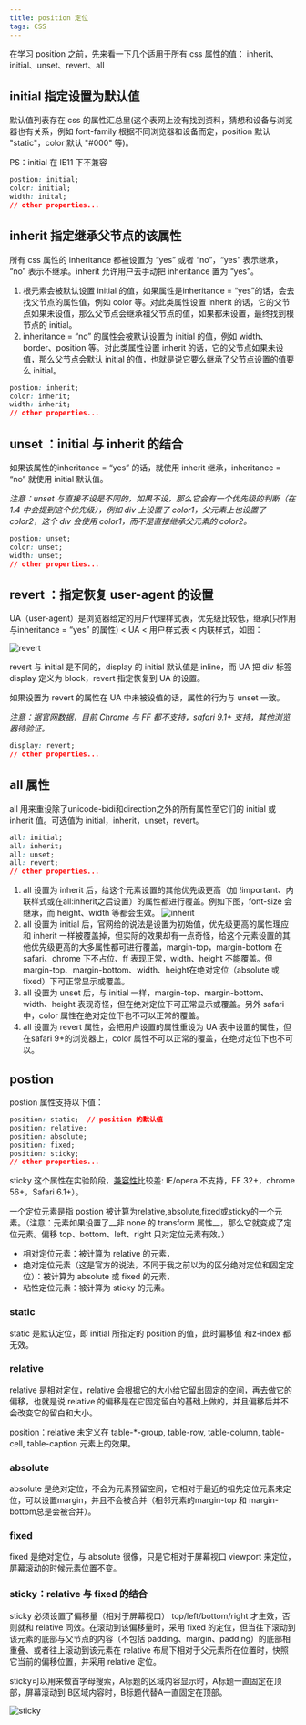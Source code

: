 ```yaml
---
title: position 定位
tags: CSS
---
```

在学习 position 之前，先来看一下几个适用于所有 css 属性的值： inherit、initial、unset、revert、all

## initial 指定设置为默认值
默认值列表存在 css 的属性汇总里(这个表网上没有找到资料，猜想和设备与浏览器也有关系，例如 font-family 根据不同浏览器和设备而定，position 默认 "static"，color 默认 "#000" 等)。

PS：initial 在 IE11 下不兼容

```css
postion: initial;
color: initial;
width: inital;
// other properties...
```

## inherit 指定继承父节点的该属性
所有 css 属性的 inheritance 都被设置为 “yes” 或者 “no”，“yes” 表示继承， “no” 表示不继承。inherit 允许用户去手动把 inheritance 置为 “yes”。

1. 根元素会被默认设置 initial 的值，如果属性是inheritance = “yes”的话，会去找父节点的属性值，例如 color 等。对此类属性设置 inherit 的话，它的父节点如果未设值，那么父节点会继承祖父节点的值，如果都未设置，最终找到根节点的 initial。
2. inheritance = “no” 的属性会被默认设置为 initial 的值，例如 width、border、position 等。对此类属性设置 inherit 的话，它的父节点如果未设值，那么父节点会默认 initial 的值，也就是说它要么继承了父节点设置的值要么 initial。

```css
postion: inherit;
color: inherit;
width: inherit;
// other properties...
```

## unset ：initial 与 inherit 的结合
如果该属性的inheritance = “yes” 的话，就使用 inherit 继承，inheritance = “no” 就使用 initial 默认值。

*注意：unset 与直接不设是不同的，如果不设，那么它会有一个优先级的判断（在 1.4 中会提到这个优先级），例如 div 上设置了 color1，父元素上也设置了 color2，这个 div 会使用 color1，而不是直接继承父元素的 color2。*

```css
postion: unset;
color: unset;
width: unset;
// other properties...
```

## revert ：指定恢复 user-agent 的设置
UA（user-agent）是浏览器给定的用户代理样式表，优先级比较低，继承(只作用与inheritance = “yes” 的属性) < UA < 用户样式表 < 内联样式，如图：

![revert](/images/css-revert.png)

revert 与 initial 是不同的，display 的 initial 默认值是 inline，而 UA 把 div 标签 display 定义为 block，revert 指定恢复到 UA 的设置。

如果设置为 revert 的属性在 UA 中未被设值的话，属性的行为与 unset 一致。

*注意：据官网数据，目前 Chrome 与 FF 都不支持，safari 9.1+ 支持，其他浏览器待验证。*

```css
display: revert;
// other properties...
```

## all 属性

all 用来重设除了unicode-bidi和direction之外的所有属性至它们的 initial 或 inherit 值。可选值为 initial，inherit，unset，revert。

```css
all: initial;
all: inherit;
all: unset;
all: revert;
// other properties...
```

1. all 设置为 inherit 后，给这个元素设置的其他优先级更高（加 !important、内联样式或在all:inherit之后设置）的属性都进行覆盖。例如下图，font-size 会继承，而 height、width 等都会生效。
![inherit](/images/css-inherit.png)
2. all 设置为 initial 后，官网给的说法是设置为初始值，优先级更高的属性理应和 inherit 一样被覆盖掉，但实际的效果却有一点奇怪，给这个元素设置的其他优先级更高的大多属性都可进行覆盖，margin-top，margin-bottom 在 safari、chrome 下不占位、ff 表现正常，width、height 不能覆盖。但 margin-top、margin-bottom、width、height在绝对定位（absolute 或 fixed）下可正常显示或覆盖。
3. all 设置为 unset 后，与 initial 一样，margin-top、margin-bottom、width、height 表现奇怪，但在绝对定位下可正常显示或覆盖。另外 safari 中，color 属性在绝对定位下也不可以正常的覆盖。
4. all 设置为 revert 属性，会把用户设置的属性重设为 UA 表中设置的属性，但在safari 9+的浏览器上，color 属性不可以正常的覆盖，在绝对定位下也不可以。

## postion

postion 属性支持以下值：
```css
position: static;  // position 的默认值
position: relative;
position: absolute;
position: fixed;
position: sticky;
// other properties...
```
sticky 这个属性在实验阶段，[兼容性](https://caniuse.com/?search=sticky)比较差: IE/opera 不支持，FF 32+，chrome 56+，Safari 6.1+）。

一个定位元素是指 postion 被计算为relative,absolute,fixed或sticky的一个元素。（注意：元素如果设置了__非 none 的 transform 属性__，那么它就变成了定位元素。偏移 top、bottom、left、right 只对定位元素有效。）
- 相对定位元素：被计算为 relative 的元素，
- 绝对定位元素（这是官方的说法，不同于我之前以为的区分绝对定位和固定定位）：被计算为 absolute 或 fixed 的元素，
- 粘性定位元素：被计算为 sticky 的元素。

### static

static 是默认定位，即 initial 所指定的 position 的值，此时偏移值 和z-index 都无效。

### relative

relative 是相对定位，relative 会根据它的大小给它留出固定的空间，再去做它的偏移，也就是说 relative 的偏移是在它固定留白的基础上做的，并且偏移后并不会改变它的留白和大小。

position：relative 未定义在 table-*-group, table-row, table-column, table-cell, table-caption 元素上的效果。

### absolute

absolute 是绝对定位，不会为元素预留空间，它相对于最近的祖先定位元素来定位，可以设置margin，并且不会被合并（相邻元素的margin-top 和 margin-bottom总是会被合并）。

### fixed

fixed 是绝对定位，与 absolute 很像，只是它相对于屏幕视口 viewport 来定位，屏幕滚动的时候元素位置不变。

### sticky：relative 与 fixed 的结合

sticky 必须设置了偏移量（相对于屏幕视口） top/left/bottom/right 才生效，否则就和 relative 同效。在滚动到该偏移量时，采用 fixed 的定位，但当往下滚动到该元素的底部与父节点的内容（不包括 padding、margin、padding）的底部相重叠、或者往上滚动到该元素在 relative 布局下相对于父元素所在位置时，快照它当前的偏移位置，并采用 relative 定位。

sticky可以用来做首字母搜索，A标题的区域内容显示时，A标题一直固定在顶部，屏幕滚动到 B区域内容时，B标题代替A一直固定在顶部。

![sticky](/images/css-sticky.png)